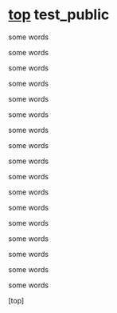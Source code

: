 # [top](@) test_public

some words

some words

some words

some words

some words

some words

some words

some words

some words

some words

some words

some words

some words

some words

some words

some words

some words

[top]
